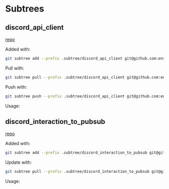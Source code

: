 # Subtrees

## discord_api_client

[repo](https://github.com/enspyrco/discord_api_client)

Added with:

```sh
git subtree add --prefix .subtree/discord_api_client git@github.com:enspyrco/discord_api_client.git main --squash
```

Pull with:

```sh
git subtree pull --prefix .subtree/discord_api_client git@github.com:enspyrco/discord_api_client.git main --squash
```

Push with:

```sh
git subtree push --prefix .subtree/discord_api_client git@github.com:enspyrco/discord_api_client.git main
```

Usage:

## discord_interaction_to_pubsub

[repo](https://github.com/enspyrco/discord_interaction_to_pubsub)

Added with:

```sh
git subtree add --prefix .subtree/discord_interaction_to_pubsub git@github.com:enspyrco/discord_interaction_to_pubsub.git main --squash
```

Update with:

```sh
git subtree pull --prefix .subtree/discord_interaction_to_pubsub git@github.com:enspyrco/discord_interaction_to_pubsub.git main --squash
```

Usage:
